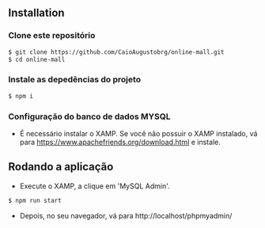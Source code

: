 ## Installation

### Clone este repositório

```bash
$ git clone https://github.com/CaioAugustobrg/online-mall.git
$ cd online-mall
```
### Instale as depedências do projeto

```bash
$ npm i 
```

### Configuração do banco de dados MYSQL

 - É necessário instalar o XAMP. Se você não possuir o XAMP instalado, vá para https://www.apachefriends.org/download.html e instale.

## Rodando a aplicação

 - Execute o XAMP, a clique em 'MySQL Admin'. 

```bash
$ npm run start
```
 - Depois, no seu navegador, vá para http://localhost/phpmyadmin/
